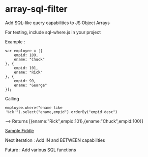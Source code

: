 # array-sql-filter
Add SQL-like query capabilities to JS Object Arrays

For testing, include sql-where.js in your project

Example : 
```
var employee = [{
    empid: 100,
    ename: "Chuck"
}, {
    empid: 101,
    ename: "Rick"
}, {
    empid: 99,
    ename: "George"
}];
```
Calling 

```
employee.where("ename like '%ck'").select("ename,empid").orderBy("empid desc")
```

--> Returns [{ename:"Rick",empid:101},{ename:"Chuck",empid:100}]


[Sample Fiddle](http://jsfiddle.net/krishnakumarm777/dgeLn5wa/12/)

Next iteration : Add IN and BETWEEN capabilities

Future : Add various SQL functions 
